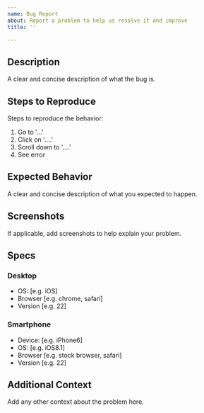 ```yaml
---
name: Bug Report
about: Report a problem to help us resolve it and improve
title: ''

---
```



## Description

A clear and concise description of what the bug is.

## Steps to Reproduce

Steps to reproduce the behavior:
1. Go to '...'
2. Click on '....'
3. Scroll down to '....'
4. See error

## Expected Behavior

A clear and concise description of what you expected to happen.

## Screenshots

If applicable, add screenshots to help explain your problem.

## Specs

### Desktop

 - OS: [e.g. iOS]
 - Browser [e.g. chrome, safari]
 - Version [e.g. 22]

### Smartphone

 - Device: [e.g. iPhone6]
 - OS: [e.g. iOS8.1]
 - Browser [e.g. stock browser, safari]
 - Version [e.g. 22]

## Additional Context

Add any other context about the problem here.

